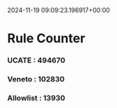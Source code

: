 2024-11-19 09:09:23.196917+00:00
# Rule Counter 
 ### UCATE : 494670

 ### Veneto : 102830

 ### Allowlist : 13930